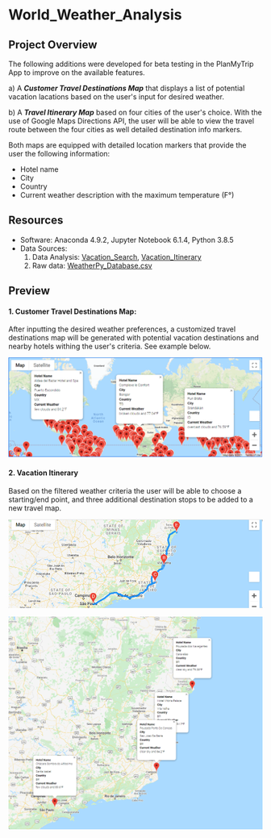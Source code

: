 # World_Weather_Analysis

## Project Overview

The following additions were developed for beta testing in the PlanMyTrip App to improve on the available features.

a) A ***Customer Travel Destinations Map*** that displays a list of potential vacation lacations based on the user's input for desired weather.  

b) A ***Travel Itinerary Map*** based on four cities of the user's choice. With the use of Google Maps Directions API, the user will be able to view the travel route between the four cities as well detailed destination info markers. 

Both maps are equipped with detailed location markers that provide the user the following information:

- Hotel name
- City
- Country
- Current weather description with the maximum temperature (F°)


## Resources 

- Software: Anaconda 4.9.2, Jupyter Notebook 6.1.4, Python 3.8.5
- Data Sources: 
   1. Data Analysis: [Vacation_Search](Vacation_Search/Vacation_Search.ipynb), [Vacation_Itinerary](Vacation_Itinerary/Vacation_Itinerary.ipynb)
   2. Raw data: [WeatherPy_Database.csv](Weather_Database/WeatherPy_Database.csv)

## Preview

#### 1. Customer Travel Destinations Map:

After inputting the desired weather preferences, a customized travel destinations map will be generated with potential vacation destinations and nearby hotels withing the user's criteria. See example below.


<p align="center">
  <kbd><img src="Vacation_Search/WeatherPy_vacation_map.png" width="900"/><kbd>
</p>


#### 2. Vacation Itinerary

Based on the filtered weather criteria the user will be able to choose a starting/end point, and three additional destination stops to be added to a new travel map. 

<p align="center">
  <kbd><img src="Vacation_Itinerary/WeatherPy_travel_map.PNG" width="900"/><kbd>
</p>


<p align="center">
  <kbd><img src="Vacation_Itinerary/WeatherPy_travel_map_markers.png" width="700"/><kbd>
</p>
